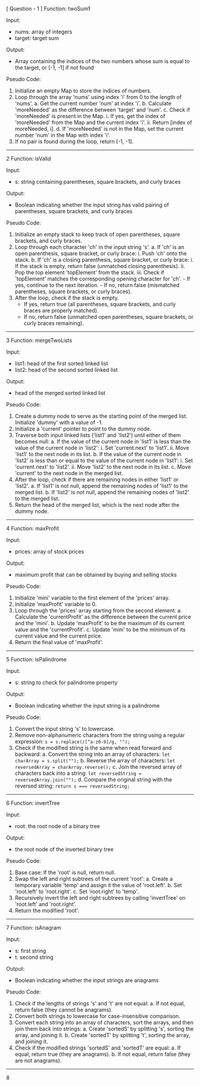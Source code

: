 [ Question  - 1 ]
Function: twoSum1

Input: 
   - nums: array of integers
   - target: target sum

Output:
   - Array containing the indices of the two numbers whose sum is equal to the target, or [-1, -1] if not found

Pseudo Code:
   1. Initialize an empty Map to store the indices of numbers.
   2. Loop through the array 'nums' using index 'i' from 0 to the length of 'nums'.
      a. Get the current number 'num' at index 'i'.
      b. Calculate 'moreNeeded' as the difference between 'target' and 'num'.
      c. Check if 'moreNeeded' is present in the Map.
         i. If yes, get the index of 'moreNeeded' from the Map and the current index 'i'.
         ii. Return [index of moreNeeded, i].
      d. If 'moreNeeded' is not in the Map, set the current number 'num' in the Map with index 'i'.
   3. If no pair is found during the loop, return [-1, -1].

-----------------------------------------------------------------------------------------------------
2
Function: isValid

Input: 
   - s: string containing parentheses, square brackets, and curly braces

Output:
   - Boolean indicating whether the input string has valid pairing of parentheses, square brackets, and curly braces

Pseudo Code:
   1. Initialize an empty stack to keep track of open parentheses, square brackets, and curly braces.
   2. Loop through each character 'ch' in the input string 's'.
      a. If 'ch' is an open parenthesis, square bracket, or curly brace:
         i. Push 'ch' onto the stack.
      b. If 'ch' is a closing parenthesis, square bracket, or curly brace:
         i. If the stack is empty, return false (unmatched closing parenthesis).
         ii. Pop the top element 'topElement' from the stack.
         iii. Check if 'topElement' matches the corresponding opening character for 'ch'.
             - If yes, continue to the next iteration.
             - If no, return false (mismatched parentheses, square brackets, or curly braces).
   3. After the loop, check if the stack is empty.
      - If yes, return true (all parentheses, square brackets, and curly braces are properly matched).
      - If no, return false (unmatched open parentheses, square brackets, or curly braces remaining).

-----------------------------------------------------------------------------------------------------
3
Function: mergeTwoLists

Input:
   - list1: head of the first sorted linked list
   - list2: head of the second sorted linked list

Output:
   - head of the merged sorted linked list

Pseudo Code:
   1. Create a dummy node to serve as the starting point of the merged list. Initialize 'dummy' with a value of -1.
   2. Initialize a 'current' pointer to point to the dummy node.
   3. Traverse both input linked lists ('list1' and 'list2') until either of them becomes null:
      a. If the value of the current node in 'list1' is less than the value of the current node in 'list2':
         i. Set 'current.next' to 'list1'.
         ii. Move 'list1' to the next node in its list.
      b. If the value of the current node in 'list2' is less than or equal to the value of the current node in 'list1':
         i. Set 'current.next' to 'list2'.
         ii. Move 'list2' to the next node in its list.
      c. Move 'current' to the next node in the merged list.
   4. After the loop, check if there are remaining nodes in either 'list1' or 'list2'.
      a. If 'list1' is not null, append the remaining nodes of 'list1' to the merged list.
      b. If 'list2' is not null, append the remaining nodes of 'list2' to the merged list.
   5. Return the head of the merged list, which is the next node after the dummy node.


-----------------------------------------------------------------------------------------------------
4
Function: maxProfit

Input:
   - prices: array of stock prices

Output:
   - maximum profit that can be obtained by buying and selling stocks

Pseudo Code:
   1. Initialize 'mini' variable to the first element of the 'prices' array.
   2. Initialize 'maxProfit' variable to 0.
   3. Loop through the 'prices' array starting from the second element:
      a. Calculate the 'currentProfit' as the difference between the current price and the 'mini'.
      b. Update 'maxProfit' to be the maximum of its current value and the 'currentProfit'.
      c. Update 'mini' to be the minimum of its current value and the current price.
   4. Return the final value of 'maxProfit'.


-----------------------------------------------------------------------------------------------------
5
Function: isPalindrome

Input:
   - s: string to check for palindrome property

Output:
   - Boolean indicating whether the input string is a palindrome

Pseudo Code:
   1. Convert the input string 's' to lowercase.
   2. Remove non-alphanumeric characters from the string using a regular expression: `s = s.replace(/[^a-z0-9]/g, "");`
   3. Check if the modified string is the same when read forward and backward:
      a. Convert the string into an array of characters: `let charArray = s.split("");`
      b. Reverse the array of characters: `let reversedArray = charArray.reverse();`
      c. Join the reversed array of characters back into a string: `let reversedString = reversedArray.join("");`
      d. Compare the original string with the reversed string: `return s === reversedString;`


-----------------------------------------------------------------------------------------------------
6
Function: invertTree

Input:
   - root: the root node of a binary tree

Output:
   - the root node of the inverted binary tree

Pseudo Code:
   1. Base case: If the 'root' is null, return null.
   2. Swap the left and right subtrees of the current 'root':
      a. Create a temporary variable 'temp' and assign it the value of 'root.left'.
      b. Set 'root.left' to 'root.right'.
      c. Set 'root.right' to 'temp'.
   3. Recursively invert the left and right subtrees by calling 'invertTree' on 'root.left' and 'root.right'.
   4. Return the modified 'root'.


-----------------------------------------------------------------------------------------------------
7
Function: isAnagram

Input:
   - s: first string
   - t: second string

Output:
   - Boolean indicating whether the input strings are anagrams

Pseudo Code:
   1. Check if the lengths of strings 's' and 't' are not equal:
      a. If not equal, return false (they cannot be anagrams).
   2. Convert both strings to lowercase for case-insensitive comparison.
   3. Convert each string into an array of characters, sort the arrays, and then join them back into strings:
      a. Create 'sortedS' by splitting 's', sorting the array, and joining it.
      b. Create 'sortedT' by splitting 't', sorting the array, and joining it.
   4. Check if the modified strings 'sortedS' and 'sortedT' are equal:
      a. If equal, return true (they are anagrams).
      b. If not equal, return false (they are not anagrams).


-----------------------------------------------------------------------------------------------------
8